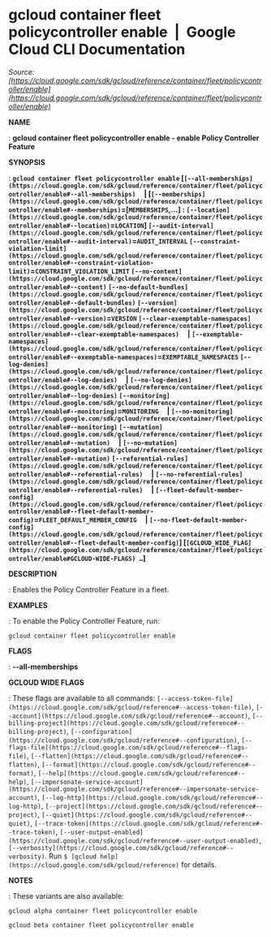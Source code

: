 # gcloud container fleet policycontroller enable  |  Google Cloud CLI Documentation

*Source: [https://cloud.google.com/sdk/gcloud/reference/container/fleet/policycontroller/enable](https://cloud.google.com/sdk/gcloud/reference/container/fleet/policycontroller/enable)*

**NAME**

: **gcloud container fleet policycontroller enable - enable Policy Controller Feature**

**SYNOPSIS**

: **`gcloud container fleet policycontroller enable` [`[--all-memberships](https://cloud.google.com/sdk/gcloud/reference/container/fleet/policycontroller/enable#--all-memberships)`     | [`[--memberships](https://cloud.google.com/sdk/gcloud/reference/container/fleet/policycontroller/enable#--memberships)`=[`MEMBERSHIPS`,…] : `[--location](https://cloud.google.com/sdk/gcloud/reference/container/fleet/policycontroller/enable#--location)`=`LOCATION`] `[--audit-interval](https://cloud.google.com/sdk/gcloud/reference/container/fleet/policycontroller/enable#--audit-interval)`=`AUDIT_INTERVAL` `[--constraint-violation-limit](https://cloud.google.com/sdk/gcloud/reference/container/fleet/policycontroller/enable#--constraint-violation-limit)`=`CONSTRAINT_VIOLATION_LIMIT` `[--no-content](https://cloud.google.com/sdk/gcloud/reference/container/fleet/policycontroller/enable#--content)` `[--no-default-bundles](https://cloud.google.com/sdk/gcloud/reference/container/fleet/policycontroller/enable#--default-bundles)` `[--version](https://cloud.google.com/sdk/gcloud/reference/container/fleet/policycontroller/enable#--version)`=`VERSION` `[--clear-exemptable-namespaces](https://cloud.google.com/sdk/gcloud/reference/container/fleet/policycontroller/enable#--clear-exemptable-namespaces)`     | `[--exemptable-namespaces](https://cloud.google.com/sdk/gcloud/reference/container/fleet/policycontroller/enable#--exemptable-namespaces)`=`EXEMPTABLE_NAMESPACES` `[--log-denies](https://cloud.google.com/sdk/gcloud/reference/container/fleet/policycontroller/enable#--log-denies)`     | `[--no-log-denies](https://cloud.google.com/sdk/gcloud/reference/container/fleet/policycontroller/enable#--log-denies)` `[--monitoring](https://cloud.google.com/sdk/gcloud/reference/container/fleet/policycontroller/enable#--monitoring)`=`MONITORING`     | `[--no-monitoring](https://cloud.google.com/sdk/gcloud/reference/container/fleet/policycontroller/enable#--monitoring)` `[--mutation](https://cloud.google.com/sdk/gcloud/reference/container/fleet/policycontroller/enable#--mutation)`     | `[--no-mutation](https://cloud.google.com/sdk/gcloud/reference/container/fleet/policycontroller/enable#--mutation)` `[--referential-rules](https://cloud.google.com/sdk/gcloud/reference/container/fleet/policycontroller/enable#--referential-rules)`     | `[--no-referential-rules](https://cloud.google.com/sdk/gcloud/reference/container/fleet/policycontroller/enable#--referential-rules)`     | `[--fleet-default-member-config](https://cloud.google.com/sdk/gcloud/reference/container/fleet/policycontroller/enable#--fleet-default-member-config)`=`FLEET_DEFAULT_MEMBER_CONFIG`     | `[--no-fleet-default-member-config](https://cloud.google.com/sdk/gcloud/reference/container/fleet/policycontroller/enable#--fleet-default-member-config)`] [`[GCLOUD_WIDE_FLAG](https://cloud.google.com/sdk/gcloud/reference/container/fleet/policycontroller/enable#GCLOUD-WIDE-FLAGS) …`]**

**DESCRIPTION**

: Enables the Policy Controller Feature in a fleet.

**EXAMPLES**

: To enable the Policy Controller Feature, run:

```
gcloud container fleet policycontroller enable
```

**FLAGS**

: **--all-memberships**

**GCLOUD WIDE FLAGS**

: These flags are available to all commands: `[--access-token-file](https://cloud.google.com/sdk/gcloud/reference#--access-token-file)`,
`[--account](https://cloud.google.com/sdk/gcloud/reference#--account)`, `[--billing-project](https://cloud.google.com/sdk/gcloud/reference#--billing-project)`,
`[--configuration](https://cloud.google.com/sdk/gcloud/reference#--configuration)`,
`[--flags-file](https://cloud.google.com/sdk/gcloud/reference#--flags-file)`,
`[--flatten](https://cloud.google.com/sdk/gcloud/reference#--flatten)`, `[--format](https://cloud.google.com/sdk/gcloud/reference#--format)`, `[--help](https://cloud.google.com/sdk/gcloud/reference#--help)`, `[--impersonate-service-account](https://cloud.google.com/sdk/gcloud/reference#--impersonate-service-account)`,
`[--log-http](https://cloud.google.com/sdk/gcloud/reference#--log-http)`,
`[--project](https://cloud.google.com/sdk/gcloud/reference#--project)`, `[--quiet](https://cloud.google.com/sdk/gcloud/reference#--quiet)`, `[--trace-token](https://cloud.google.com/sdk/gcloud/reference#--trace-token)`, `[--user-output-enabled](https://cloud.google.com/sdk/gcloud/reference#--user-output-enabled)`,
`[--verbosity](https://cloud.google.com/sdk/gcloud/reference#--verbosity)`.
Run `$ [gcloud help](https://cloud.google.com/sdk/gcloud/reference)` for details.

**NOTES**

: These variants are also available:

```
gcloud alpha container fleet policycontroller enable
```

```
gcloud beta container fleet policycontroller enable
```
